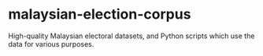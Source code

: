 # malaysian-election-corpus
High-quality Malaysian electoral datasets, and Python scripts which use the data for various purposes.
